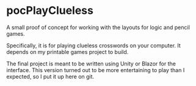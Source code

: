 # pocPlayClueless
A small proof of concept for working with the layouts for logic and pencil games.

Specifically, it is for playing clueless crosswords on your computer.
It depends on my printable games project to build.

The final project is meant to be written using Unity or Blazor for the interface. This version turned out to be more entertaining to play than I expected, so I put it up here on git.
